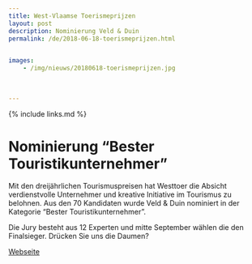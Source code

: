```yaml
---
title: West-Vlaamse Toerismeprijzen
layout: post
description: Nominierung Veld & Duin
permalink: /de/2018-06-18-toerismeprijzen.html

    
images: 
    - /img/nieuws/20180618-toerismeprijzen.jpg
    
    
    
---
```


{% include links.md %}

# Nominierung “Bester Touristikunternehmer”

Mit den dreijährlichen Tourismuspreisen hat Westtoer die Absicht verdienstvolle Unternehmer und kreative Initiative im Tourismus zu belohnen. Aus den 70 Kandidaten wurde Veld & Duin nominiert in der Kategorie “Bester Touristikunternehmer”.

Die Jury besteht aus 12 Experten und mitte September wählen die den Finalsieger. Drücken Sie uns die Daumen?

[Webseite](http://www.westtoer.be/toerismeprijzen)

